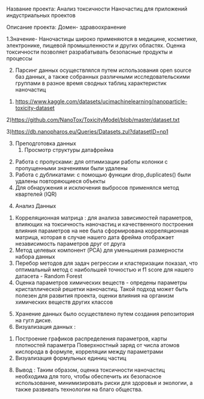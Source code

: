 Название проекта: Анализ токсичности Наночастиц для приложений индустриальных проектов

Описание проекта: Домен- здравоохранение

1.Значение- Наночастицы широко применяются в медицине, косметике, электронике, пищевой промышленности и других областях. Оценка токсичности позволяет разрабатывать безопасные продукты и процессы

2. Парсинг данных осуществлялся путем использования open source баз данных, а также собранных различными исследовательскими группами в разное время сводных таблиц характеристик наночастиц

 1) https://www.kaggle.com/datasets/ucimachinelearning/nanoparticle-toxicity-dataset

 2)https://github.com/NanoTox/ToxicityModel/blob/master/dataset.txt

 3)https://db.nanopharos.eu/Queries/Datasets.zul?datasetID=np1

3. Преподготовка данных
	1) Просмотр структуры датафрейма
 2) Работа с пропусками: для оптимизации работы колонки с пропущенными значениями были удалены
 3) Работа с дубликатами: с помощью функции drop_duplicates() были удалены повторяющиеся объекты 
 4) Для обнаружения и исключения выбросов применялся метод квартелей (IQR)
4. Анализ Данных
 1) Корреляционная матрица : для анализа зависимостей параметров, влияющих на токсичность наночастиц и качественного построения влияния параметров на нее была сформирована корреляционная матрица, которая в случае нашего дата фрейма отображает независимость параметров друг от друга
 2) Метод целевых компонент (PCA) для уменьшения размерности набора данных
 3) Перебор методов для задач регрессии и кластеризации показал, что оптимальный метод с наибольшей точностью и f1 score для нашего датасета - Random Forest
 5) Оценка параметров химических веществ - опредены параметры кристаллической решетки наночастиц. Такой подход может быть полезен для развития проекта, оценки влияния на организм химических веществ других классов
5. Хранение данных было осуществлено путем создания репозитория на гугл диске.  
6. Визуализация данных :
 1) Построение графиков распределения параметров, карты плотностей параметра Поверхностный заряд от числа атомов кислорода в формуле, корреляции между параметрами
 2) Визуализация формульных единиц частиц 

8. Вывод : Таким образом, оценка токсичности наночастиц необходима для того, чтобы обеспечить их безопасное использование, минимизировать риски для здоровья и экологии, а также развивать технологии на благо общества.
